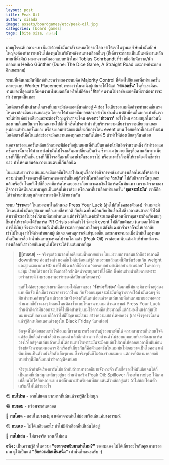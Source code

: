 ```yaml
---
layout: post
title: Peak Oil
author: sisada
image: assets/boardgames/etc/peak-oil.jpg
categories: [board games]
tags: [bite size, กบเฉย]
---
```

เกมยูโรระดับกลาง-เบา ธีมว่าด้วยน้ำมันกำลังจะหมดไปจากโลก ทำให้เราในฐานะบริษัทน้ำมันยักษ์ใหญ่จะต้องทำการหาเงินไปลงทุนในบริษัทพลังงานทางเลือกอื่นๆ (ที่เดี๋ยวจะกลายเป็นเป็นพลังงานหลักแทนที่น้ำมัน) ผลงานจากนักออกแบบหน้าใหม่ Tobias Gohrbandt ที่ร่วมมือกับนักวาด/นักออกแบบ Heiko Günther (Dune: The Dice Game, A Straight Road และภาพประกอบอีกเยอะเกม)

ระบบที่เดินเกมมันที่มิกซ์กันระหว่างสองระบบคือ Majority Control ที่ต้องไปยืนออเพื่อทำแอคชั่นคลายๆแบบ Worker Placement เพราะว่าในตานึงผู้เล่นจะได้ได้แต่ **'ทำแอคชั่น'** ในที่ๆเรามีคนงานเยอะที่สุดแล้วเก็บคนงานทั้งหมดกลับ หรือไม่ก็ต้อง **'ย้าย'** คนงานไปรอช่องแอคชั่นที่เราต้องการจะทำ ง่ายๆแค่นี้แหละ

ไอเดียตรงนี้มันน่าสนใจตรงที่เกมจะมีช่องแอคชั่นหลักอยู่ 4 ช่อง ไอเดียของเกมคือถ้าจะทำแอคชั่นตรงไหนเราต้องมีคนงานเยอะสุด โดยจะได้ทำแอคชั่นย่อยสองอย่างในช่องนั้น แต่ถ้ามีคนอื่นเยอะเท่ากันเราจะได้ทำแค่อย่างเดียวและจะต้องจั่วถุงดูว่าเราจะโดน event **'ข่าวฉาว'** อะไรไหม ความสนุกในส่วนนี้ของเกมก็เลยเป็นการโยกคนงานไปกั๊กที่ หรือไปรอทำท่า กับบริหารความเสี่ยงว่าเราจะเสียเวลาเยอะหน่อยแต่ทำแอคชั่นเยอะ หรือจะยอมทำน้อยแต่เสี่ยงกับการโดน event แทน โดยกติกาที่เอามาขับเน้นไอเดียตรงนี้คือในแต่ล่ะช่องจะมีคนงานของทุกคนรวมกันได้แค่ 5 ตัวทำให้ต้องเบียดๆกันหน่อย

นอกจากช่องแอคชั่นหลักแล้วเกมจะมีช่องที่อยู่บนแผนที่อันเป็นแหล่งน้ำมันอีกจำนวนหนึ่ง ถ้าทำช่องแอคชั่นตรงนั้นจะได้ทำการส่งน้ำมันไปโรงกลั่นมาเปลี่ยนเป็นเงิน ซึ่งความวุ่นวายเล็กๆคือตามเส้นทางเนี่ยบางทีก็มีการปิดกั้น บางทีก็มีโจรสลัดมาดักเอาน้ำมันของเราไป หรือบางครั้งก็จะมีให้เราต้องจั่วเช็คข่าวฉาว ทำให้คนเล่นต้องวางแผนตรงนี้กันอีกนิด

ในแง่แต้มระหว่างเล่นเกมจะมีแอคชั่นให้เราไปลงทุนซื้อการ์ดกิจการพลังงานทางเลือกใหม่ทั้งห้าอย่าง ความน่าสนใจของตรงนี้คือราคาของการ์ดขึ้นอยู่กับว่ามีใครเลือกที่จะ **'ลงเงิน'** ไปกับกิจการนั้นๆเยอะแล้วหรือยัง โดยทั่วไปก็คือเรามีการ์ดไหนเยอะเราก็อยากจะลงเงินให้การ์ดนั้นมันแพง เพราะว่าราคาของกิจการชนิดนั้นจะเอามาคูณเป็นแต้มให้เราด้วย หรือเวลาที่เราเลือกทำแอคชั่น **'ขุดเจาะน้ำมัน'** เราก็ถือได้ว่าช่วยสนับสนุนกิจการบางชนิดไปด้วยเช่นกัน

ระบบ **'ข่าวฉาว'** ในเกมจะมาในลักษณะ Press Your Luck (ลุ้นไปกับโชคของตัวเอง) ว่าเกมจะมีโทเคนถังน้ำมันอยู่สองแบบคือแบบสีดำปกติ กับสีแดงที่เหมือนกับเป็นเรื่องไม่ดี เวลาเล่นถ้าเราจั่วได้สีดำเราก็จะเอาไปวางไว้ตามที่เกมกำหนด แต่ถ้าจั่วได้สีแดงล่ะก็จะแสดงถึงตอนที่เราขุดเจาะเกิดเรื่องแย่ๆขึ้นทำให้เราต้องได้รับการ์ด PR Crisis มาติดตัวไว้ ซึ่งจะมี event ไม่ดีกับแต้มลบ (เอาออกได้ด้วยการใช้เงิน) ซึ่งระหว่างเล่นถังน้ำมันสีดำจะค่อยๆออกมาเรื่อยๆ แต่ถังสีแดงถ้าจั่วเจอก็จะให้เอากลับเข้าไปในถุง ทำให้ช่วงท้ายเกมผู้เล่นจะเจอเหตุการณ์แย่ๆบ่อยขึ้น และเกมจะจบลงเมื่อน้ำมันในถุงหมด อันเป็นการสื่อว่าน้ำมันแทบจะหมดไปจากโลกแล้ว (Peak Oil) เราค่อยมานับแต้มว่าบริษัทพลังงานทางเลือกที่เราช่วยกันลงทุนไปใครจะได้รับแต้มมากที่สุด

> 🐸**[กบเฉย]** -- จริงๆแล้วผมชอบไอเดียเกมนี้หลายอย่าง ในแง่ระบบการเล่นแล้วถือว่าฉลาดดี downtime ค่อนข้างต่ำ แอคชั่นไม่ซับซ้อนแต่รู้สึกพอรวมแล้วเกมนี้มันซับซ้อนเกิน weight และฐานะของเกม 60 นาทีไปนิด แล้วก็มีความ 'ตกรอบอย่างล่ะนิดอย่างล่ะหน่อย' ในหลายๆแง่มุม เรียกได้ว่าเอาไปขัดเกลาอีกซักนิดน่าจะสนุกกว่านี้ได้อีก ซึ่งค่อนข้างน่าเสียดายเพราะอาร์ทสวยดี (ผมชอบงานอาร์ทของศิลปินคนนี้พอควร)
> 
> จุดที่ไม่ค่อยชอบอย่างแรกคือความไม่ชัดเจนของ **'จังหวะจั่วของ'** คือเกมนี้มันจะมีการจั่วอยู่สองแบบคือจั่วเพื่อเช็คว่าจะเจอข่าวฉาวไหม กับจั่วตอนขุดเจาะน้ำมันที่ดูว่าเราจะได้น้ำมันเฉยๆ ซึ่งมันทำงานคล้ายๆกัน แต่เวลาเล่นจริงต่างกันนิดหน่อยแล้วคนเล่นเกมที่เล่นเกมมาเยอะพอควรส่วนมากก็ยังจะงงๆว่าตอนไหนต้องจั่วแบบไหนจนจบเกม ส่วนอารมณ์ Press Your Luck ส่วนตัวติดว่ามันออกจะปาร์ตี้ไปนิดสำหรับเกมใช้ความคิดประมาณนี้แต่ถ้ามองในแง่กลุ่มเป้าหมายระดับกลางเบาก็ถือว่าไม่มีปัญหาอะไรนะ สร้างความเฮฮาได้พอควร (เอาจริงๆตรงนี้เล่นแล้วรู้สึกเหมือนตอนล้วงถุงใน Black Friday นิดหน่อย)
> 
> อีกจุดที่ไม่ค่อยชอบเท่าไรคือเกมนี้เราสามารถซื้อการ์ดผู้ช่วยมาเพิ่มได้ ความสามารถก็น่าสนใจดี แต่ข้อเสียคือตัวหนังสือล้วนแถมตัวเล็กอีกต่างหาก คือส่วนตัวไม่ชอบเกมแบบที่เราต้องมาการ์ดวางไว้ใกล้ๆคนเล่นแล้วคนไม่ได้อ่านเท่าไรเพราะมันจะมีคนเล่นไปถามไปตลอดเวลาซึ่งมันค่อนข้างขัดจังหวะเกมพอควร อีกเรื่องที่เกี่ยวกันก็คือตัวแอคชั่นในเกมมันไม่ยอมวาดเป็นไอคอน แต่ดันเขียนเป็นตัวหนังสือตัวเล็กๆแทน ซึ่งจริงๆมันก็ไม่ต้องจำเยอะแยะ แต่การที่ต้องมาคอยอธิบายซ้ำๆนี้มันก็แอบน่ารำคาญนิดหน่อย
> 
> จริงๆแล้วถ้าตัดเรื่องการ์ดไปแล้วกับถ้าสามารถอธิบายจังหวะจั่ว กับเช็คของให้มันชัดเจนได้ก็เป็นเกมที่เล่นสนุกเพลินๆอยู่นะ ส่วนตัวเสริม Peak Oil: Spillover ก็จะเพิ่ม noise ให้เกมเปลี่ยนไปได้อีกหลายแบบ แต่ก็เหมาะสำหรับคนที่ชอบเล่นตัวหลักอยู่แล้ว ถ้าไม่ค่อยโดนตัวเสริมก็ไม่ได้ช่วยอะไร


😍 **กบโปรด** - อวยไส้แตก ยากมากที่เล่นแล้วจะรู้สึกไม่สนุก

😁 **กบชอบ** - พร้อมจะเล่นตลอด

🙂 **กบโอเค** - ชอบในบางแง่มุม แต่อาจจะเล่นไม่บ่อยหรือเล่นแค่บางอารมณ์

😐 **กบเฉย** - ไม่ได้เกลียดอะไร ถ้าไม่มีตัวเลือกอื่นก็เล่นได้อยู่

🖕 **กบไม่เล่น** - ไม่ตรงจริต ชวนก็ไม่เล่น

**อนึ่ง :** เป็นความรู้สึกในความ **"อยากจะหยิบมาเล่นไหม?"** ของผมเอง ไม่ได้เกี่ยวอะไรกับคุณภาพของเกม ดูให้เป็นแค่ **"อีกความคิดเห็นหนึ่ง"** เท่านั้นก็พอนะครับ :)



---




